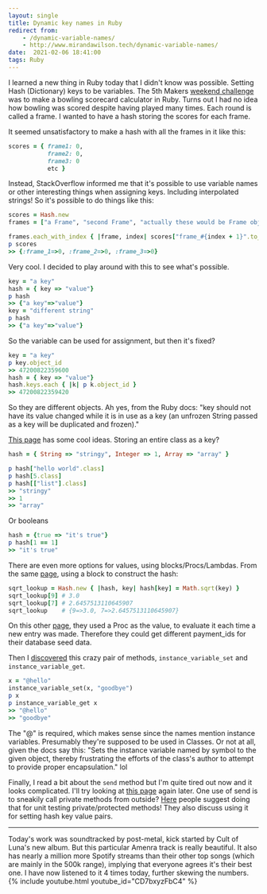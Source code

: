 ```yaml
---
layout: single
title: Dynamic key names in Ruby
redirect from:
    - /dynamic-variable-names/
    - http://www.mirandawilson.tech/dynamic-variable-names/
date:  2021-02-06 18:41:00
tags: Ruby
---
```

I learned a new thing in Ruby today that I didn't know was possible. Setting Hash (Dictionary) keys to be variables. The 5th Makers [weekend challenge](https://github.com/mscwilson/bowling-challenge-ruby) was to make a bowling scorecard calculator in Ruby. Turns out I had no idea how bowling was scored despite having played many times. Each round is called a frame. I wanted to have a hash storing the scores for each frame.  

It seemed unsatisfactory to make a hash with all the frames in it like this:  
```ruby
scores = { frame1: 0,
           frame2: 0,
           frame3: 0
           etc }
```

Instead, StackOverflow informed me that it's possible to use variable names or other interesting things when assigning keys. Including interpolated strings! So it's possible to do things like this:  
```ruby
scores = Hash.new
frames = ["a Frame", "second Frame", "actually these would be Frame objects"]

frames.each_with_index { |frame, index| scores["frame_#{index + 1}".to_sym] = 0 }
p scores
>> {:frame_1=>0, :frame_2=>0, :frame_3=>0}
```
Very cool. I decided to play around with this to see what's possible.  

```ruby
key = "a key"
hash = { key => "value"}
p hash
>> {"a key"=>"value"}
key = "different string"
p hash
>> {"a key"=>"value"}
```

So the variable can be used for assignment, but then it's fixed?  
```ruby
key = "a key"
p key.object_id
>> 47200822359600
hash = { key => "value"}
hash.keys.each { |k| p k.object_id }
>> 47200822359420
```
So they are different objects. Ah yes, from the Ruby docs: "key should not have its value changed while it is in use as a key (an unfrozen String passed as a key will be duplicated and frozen)."  

[This page](https://www.honeybadger.io/blog/advanced-ruby-hash-techniques/) has some cool ideas. Storing an entire class as a key?
```ruby
hash = { String => "stringy", Integer => 1, Array => "array" }

p hash["hello world".class]
p hash[5.class]
p hash[["list"].class]
>> "stringy"
>> 1
>> "array"
```
Or booleans  
```ruby
hash = {true => "it's true"}
p hash[1 == 1]
>> "it's true"
```

There are even more options for values, using blocks/Procs/Lambdas. From the same [page](https://www.honeybadger.io/blog/advanced-ruby-hash-techniques/), using a block to construct the hash:
```ruby
sqrt_lookup = Hash.new { |hash, key| hash[key] = Math.sqrt(key) }
sqrt_lookup[9] # 3.0
sqrt_lookup[7] # 2.6457513110645907
sqrt_lookup    # {9=>3.0, 7=>2.6457513110645907}
```
On this other [page](https://blog.bearandgiraffe.com/dynamic-hash-in-ruby-77c41e9f2273), they used a Proc as the value, to evaluate it each time a new entry was made. Therefore they could get different payment_ids for their database seed data.

Then I [discovered](https://www.rosettacode.org/wiki/Dynamic_variable_names#Ruby) this crazy pair of methods, `instance_variable_set` and `instance_variable_get`.
```ruby
x = "@hello"
instance_variable_set(x, "goodbye")
p x
p instance_variable_get x
>> "@hello"
>> "goodbye"
```
The "@" is required, which makes sense since the names mention instance variables. Presumably they're supposed to be used in Classes. Or not at all, given the docs say this: "Sets the instance variable named by symbol to the given object, thereby frustrating the efforts of the class's author to attempt to provide proper encapsulation." lol  

Finally, I read a bit about the `send` method but I'm quite tired out now and it looks complicated. I'll try looking at [this page](https://medium.com/@pojotorshemi/send-me-a-river-ruby-send-method-3b295173e5c8) again later. One use of send is to sneakily call private methods from outside? [Here](https://stackoverflow.com/questions/3337285/what-does-send-do-in-ruby) people suggest doing that for unit testing private/protected methods! They also discuss using it for setting hash key value pairs.  

***
Today's work was soundtracked by post-metal, kick started by Cult of Luna's new album. But this particular Amenra track is really beautiful. It also has nearly a million more Spotify streams than their other top songs (which are mainly in the 500k range), implying that everyone agrees it's their best one. I have now listened to it 4 times today, further skewing the numbers.
{% include youtube.html youtube_id="CD7bxyzFbC4" %}

